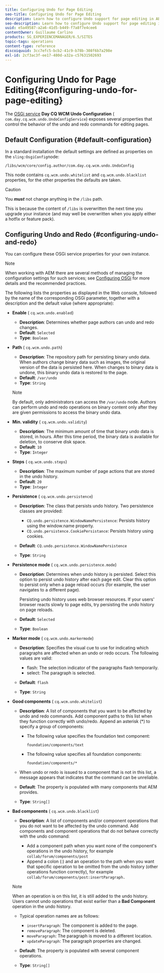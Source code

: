 ```yaml
---
title: Configuring Undo for Page Editing
seo-title: Configuring Undo for Page Editing
description: Learn how to configure Undo support for page editing in AEM.
seo-description: Learn how to configure Undo support for page editing in AEM.
uuid: e5a49587-a2a6-41d5-b449-f7a8f7e4cee6
contentOwner: Guillaume Carlino
products: SG_EXPERIENCEMANAGER/6.5/SITES
topic-tags: operations
content-type: reference
discoiquuid: 3cc7efc5-bcb2-41c9-b78b-308f6b7a298e
exl-id: 2cf3ac3f-ee17-480d-a32a-c57631502693
---
```

# Configuring Undo for Page Editing{#configuring-undo-for-page-editing}

The [OSGi service](/help/sites-deploying/configuring-osgi.md)  **Day CQ WCM Undo Configuration** ( `com.day.cq.wcm.undo.UndoConfigService`) exposes several properties that control the behavior of the undo and redo commands for editing pages.

## Default Configuration {#default-configuration}

In a standard installation the default settings are defined as properties on the `sling:OsgiConfig`node:

`/libs/wcm/core/config.author/com.day.cq.wcm.undo.UndoConfig`

This node contains `cq.wcm.undo.whitelist` and `cq.wcm.undo.blacklist` properties, for the other properties the defaults are taken.

>[!CAUTION]
>
>You ***must*** not change anything in the `/libs` path.
>
>This is because the content of `/libs` is overwritten the next time you upgrade your instance (and may well be overwritten when you apply either a hotfix or feature pack).

## Configuring Undo and Redo {#configuring-undo-and-redo}

You can configure these OSGi service properties for your own instance.

>[!NOTE]
>
>When working with AEM there are several methods of managing the configuration settings for such services; see [Configuring OSGi](/help/sites-deploying/configuring-osgi.md) for more details and the recommended practices.

The following lists the properties as displayed in the Web console, followed by the name of the corresponding OSGi parameter, together with a description and the default value (where appropriate):

* **Enable**
  ( `cq.wcm.undo.enabled`)

    * **Description**: Determines whether page authors can undo and redo changes.
    * **Default**: `Selected`
    * **Type**: `Boolean`

* **Path**
  ( `cq.wcm.undo.path`)

    * **Description**: The repository path for persisting binary undo data. When authors change binary data such as images, the original version of the data is persisted here. When changes to binary data is undone, this binary undo data is restored to the page.
    * **Default**: `/var/undo`
    * **Type**: `String`

  >[!NOTE]
  >
  >By default, only administrators can access the `/var/undo` node. Authors can perform undo and redo operations on binary content only after they are given permissions to access the binary undo data.

* **Min. validity**
  ( `cq.wcm.undo.validity`)

    * **Description**: The minimum amount of time that binary undo data is stored, in hours. After this time period, the binary data is available for deletion, to conserve disk space.
    * **Default**: `10`
    * **Type**: `Integer`

* **Steps**
  ( `cq.wcm.undo.steps`)

    * **Description**: The maximum number of page actions that are stored in the undo history.
    * **Default**: `20`
    * **Type**: `Integer`

* **Persistence**
  ( `cq.wcm.undo.persistence`)

    * **Description**: The class that persists undo history. Two persistence classes are provided:

        * `CQ.undo.persistence.WindowNamePersistence`: Persists history using the window.name property.
        * `CQ.undo.persistence.CookiePersistance`: Persists history using cookies.

    * **Default**: `CQ.undo.persistence.WindowNamePersistence`
    * **Type**: `String`

* **Persistence mode**
  ( `cq.wcm.undo.persistence.mode`)

    * **Description**: Determines when undo history is persisted. Select this option to persist undo history after each page edit. Clear this option to persist only when a page reload occurs (for example, the user navigates to a different page).

      Persisting undo history uses web browser resources. If your users' browser reacts slowly to page edits, try persisting the undo history on page reloads.

    * **Default**: `Selected`
    * **Type**: `Boolean`

* **Marker mode**
  ( `cq.wcm.undo.markermode`)

    * **Description**: Specifies the visual cue to use for indicating which paragraphs are affected when an undo or redo occurs. The following values are valid:

        * flash: The selection indicator of the paragraphs flash temporarily.
        * select: The paragraph is selected.

    * **Default**: `flash`
    * **Type**: `String`

* **Good components**
  ( `cq.wcm.undo.whitelist`)

    * **Description**: A list of components that you want to be affected by undo and redo commands. Add component paths to this list when they function correctly with undo/redo. Append an asterisk (&ast;) to specify a group of components:

        * The following value specifies the foundation text component:

          `foundation/components/text`

        * The following value specifies all foundation components:

          `foundation/components/*`

    * When undo or redo is issued to a component that is not in this list, a message appears that indicates that the command can be unreliable.

    * **Default**: The property is populated with many components that AEM provides.
    * **Type**: `String[]`

* **Bad components**
  ( `cq.wcm.undo.blacklist`)

    * **Description**: A list of components and/or component operations that you do not want to be affected by the undo command. Add components and component operations that do not behave correctly with the undo command:

        * Add a component path when you want none of the component's operations in the undo history, for example `collab/forum/components/post`
        * Append a colon (:) and an operation to the path when you want that specific operation to be omitted from the undo history (other operations function correctly), for example `collab/forum/components/post:insertParagraph.`

  >[!NOTE]
  >
  >When an operation is on this list, it is still added to the undo history. Users cannot undo operations that exist earlier than a **Bad Component** operation in the undo history.

    * Typical operation names are as follows:

        * `insertParagraph`: The component is added to the page.
        * `removeParagraph`: The component is deleted.
        * `moveParagraph`: The paragraph is moved to a different location.
        * `updateParagraph`: The paragraph properties are changed.

    * **Default**: The property is populated with several component operations.
    * **Type**: `String[]`
